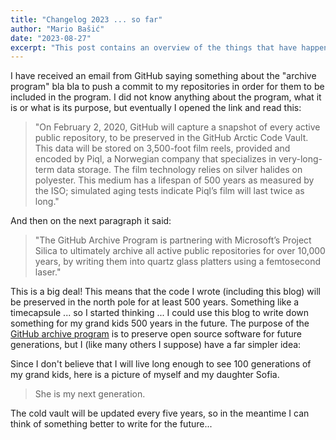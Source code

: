 ```yaml
---
title: "Changelog 2023 ... so far"
author: "Mario Bašić"
date: "2023-08-27"
excerpt: "This post contains an overview of the things that have happened in the previous years since my last post, my current situation and my plans for the future."
---
```


I have received an email from GitHub saying something about the "archive program" bla bla to push a commit to my repositories in order for them to be included in the program. I did not know anything about the program, what it is or what is its purpose, but eventually I opened the link and read this:

<!-- > _"On February 2, 2020, GitHub will capture a snapshot of every active public repository, to be preserved in the GitHub Arctic Code Vault. This data will be stored on 3,500-foot film reels, provided and encoded by Piql, a Norwegian company that specializes in very-long-term data storage. The film technology relies on silver halides on polyester. This medium has a lifespan of 500 years as measured by the ISO; simulated aging tests indicate Piql’s film will last twice as long."_ -->

<blockquote class="blockquote">
  <p>"On February 2, 2020, GitHub will capture a snapshot of every active public repository, to be preserved in the GitHub Arctic Code Vault. This data will be stored on 3,500-foot film reels, provided and encoded by Piql, a Norwegian company that specializes in very-long-term data storage. The film technology relies on silver halides on polyester. This medium has a lifespan of 500 years as measured by the ISO; simulated aging tests indicate Piql’s film will last twice as long."</p>
</blockquote>

And then on the next paragraph it said:

<!-- > _"The GitHub Archive Program is partnering with Microsoft’s Project Silica to ultimately archive all active public repositories for over 10,000 years, by writing them into quartz glass platters using a femtosecond laser."_ -->

<blockquote class="blockquote">
  <p>"The GitHub Archive Program is partnering with Microsoft’s Project Silica to ultimately archive all active public repositories for over 10,000 years, by writing them into quartz glass platters using a femtosecond laser."</p>
</blockquote>

This is a big deal! This means that the code I wrote (including this blog) will be preserved in the north pole for at least 500 years. Something like a timecapsule ... so I started thinking ... I could use this blog to write down something for my grand kids 500 years in the future. The purpose of the [GitHub archive program](https://archiveprogram.github.com/) is to preserve open source software for future generations, but I (like many others I suppose) have a far simpler idea:

Since I don't believe that I will live long enough to see 100 generations of my grand kids, here is a picture of myself and my daughter Sofia. 

> She is my next generation.

The cold vault will be updated every five years, so in the meantime I can think of something better to write for the future...
